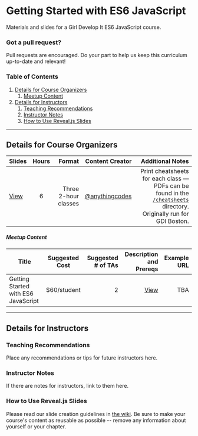 # Getting Started with ES6 JavaScript

Materials and slides for a Girl Develop It ES6 JavaScript course. 

### Got a pull request?

Pull requests are encouraged. Do your part to help us keep this curriculum up-to-date and relevant!

### Table of Contents
1. [Details for Course Organizers](#details-for-course-organizers)
    1. [Meetup Content](#meetup-content)
2. [Details for Instructors](#details-for-instructors)
    1. [Teaching Recommendations](#teaching-recommendations)
    2. [Instructor Notes](#instructor-notes)
    3. [How to Use Reveal.js Slides](#how-to-use-revealjs-slides)


---


## Details for Course Organizers

| Slides | Hours | Format | Content Creator | Additional Notes |
| ----- |:-----:| -----:| -----:| -----:|
| [View](http://anything.codes/gdi-es6-javascript) | 6 | Three 2-hour classes | [@anythingcodes](http://github.com/anythingcodes) | Print cheatsheets for each class — PDFs can be found in the [`/cheatsheets`](cheatsheets) directory. Originally run for GDI Boston. |


##### Meetup Content

| Title | Suggested Cost | Suggested # of TAs | Description and Prereqs | Example URL |
| ----- |:-----:| -----:| -----:| -----:|
| Getting Started with ES6 JavaScript | $60/student | 2 | [View](documentation/meetup-description.md) | TBA |

---

## Details for Instructors

### Teaching Recommendations
Place any recommendations or tips for future instructors here.

### Instructor Notes
If there are notes for instructors, link to them here.

### How to Use Reveal.js Slides
Please read our slide creation guidelines in [the wiki](https://github.com/girldevelopit/gdi-slides-template/wiki). Be sure to make your course's content as reusable as possible -- remove any information about yourself or your chapter.






